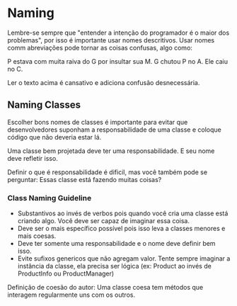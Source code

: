 # Naming

Lembre-se sempre que "entender a intenção do programador é o maior dos problemas", por isso é importante usar nomes descritivos. Usar nomes comm abreviações pode tornar as coisas confusas, algo como:

P estava com muita raiva do G por insultar sua M. G chutou P no A. Ele caiu no C.

Ler o texto acima é cansativo e adiciona confusão desnecessária.

## Naming Classes

Escolher bons nomes de classes é importante para evitar que desenvolvedores suponham a responsabilidade de uma classe e coloque código que não deveria estar lá.

Uma classe bem projetada deve ter uma responsabilidade. E seu nome deve refletir isso. 

Definir o que é responsabilidade é dificil, mas você também pode se perguntar: Essas classe está fazendo muitas coisas?

### Class Naming Guideline

- Substantivos ao invés de verbos pois quando você cria uma classe está criando algo. Você deve ser capaz de imaginar essa coisa.
- Deve ser o mais específico possível pois isso leva a classes menores e mais coesas.
- Deve ter somente uma responsabilidade e o nome deve definir bem isso.
- Evite sufixos genericos que não agregam valor. Tente sempre imaginar a instância da classe, ela precisa ser lógica (ex: Product ao invés de ProductInfo ou ProductManager)

Definição de coesão do autor: Uma classe coesa tem métodos que interagem regularmente uns com os outros.